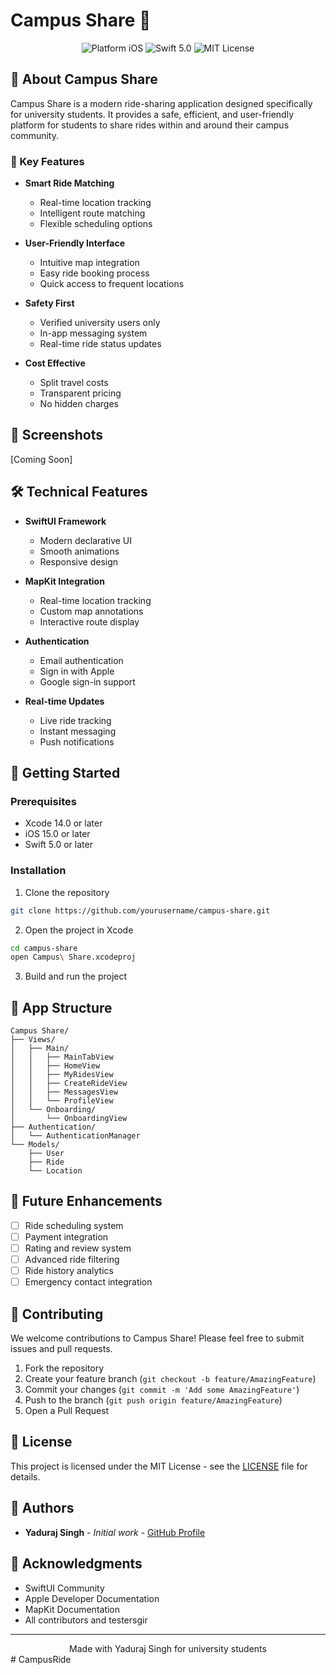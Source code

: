 # Campus Share 🚗

<div align="center">
  <img src="https://img.shields.io/badge/platform-iOS-blue.svg" alt="Platform iOS">
  <img src="https://img.shields.io/badge/Swift-5.0-orange.svg" alt="Swift 5.0">
  <img src="https://img.shields.io/badge/License-MIT-green.svg" alt="MIT License">
</div>

## 📱 About Campus Share

Campus Share is a modern ride-sharing application designed specifically for university students. It provides a safe, efficient, and user-friendly platform for students to share rides within and around their campus community.

### 🌟 Key Features

- **Smart Ride Matching** 
  - Real-time location tracking
  - Intelligent route matching
  - Flexible scheduling options

- **User-Friendly Interface**
  - Intuitive map integration
  - Easy ride booking process
  - Quick access to frequent locations

- **Safety First**
  - Verified university users only
  - In-app messaging system
  - Real-time ride status updates

- **Cost Effective**
  - Split travel costs
  - Transparent pricing
  - No hidden charges

## 📸 Screenshots

[Coming Soon]

## 🛠 Technical Features

- **SwiftUI Framework**
  - Modern declarative UI
  - Smooth animations
  - Responsive design

- **MapKit Integration**
  - Real-time location tracking
  - Custom map annotations
  - Interactive route display

- **Authentication**
  - Email authentication
  - Sign in with Apple
  - Google sign-in support

- **Real-time Updates**
  - Live ride tracking
  - Instant messaging
  - Push notifications

## 🚀 Getting Started

### Prerequisites

- Xcode 14.0 or later
- iOS 15.0 or later
- Swift 5.0 or later

### Installation

1. Clone the repository
```bash
git clone https://github.com/yourusername/campus-share.git
```

2. Open the project in Xcode
```bash
cd campus-share
open Campus\ Share.xcodeproj
```

3. Build and run the project

## 📱 App Structure

```
Campus Share/
├── Views/
│   ├── Main/
│   │   ├── MainTabView
│   │   ├── HomeView
│   │   ├── MyRidesView
│   │   ├── CreateRideView
│   │   ├── MessagesView
│   │   └── ProfileView
│   └── Onboarding/
│       └── OnboardingView
├── Authentication/
│   └── AuthenticationManager
└── Models/
    ├── User
    ├── Ride
    └── Location
```

## 🎯 Future Enhancements

- [ ] Ride scheduling system
- [ ] Payment integration
- [ ] Rating and review system
- [ ] Advanced ride filtering
- [ ] Ride history analytics
- [ ] Emergency contact integration

## 🤝 Contributing

We welcome contributions to Campus Share! Please feel free to submit issues and pull requests.

1. Fork the repository
2. Create your feature branch (`git checkout -b feature/AmazingFeature`)
3. Commit your changes (`git commit -m 'Add some AmazingFeature'`)
4. Push to the branch (`git push origin feature/AmazingFeature`)
5. Open a Pull Request

## 📄 License

This project is licensed under the MIT License - see the [LICENSE](LICENSE) file for details.

## 👥 Authors

- **Yaduraj Singh** - *Initial work* - [GitHub Profile](https://github.com/YadurajManu)

## 🙏 Acknowledgments

- SwiftUI Community
- Apple Developer Documentation
- MapKit Documentation
- All contributors and testersgir 

---

<div align="center">
  Made with Yaduraj Singh for university students
</div>
# CampusRide
